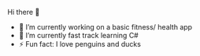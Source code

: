 Hi there 👋


- 🔭 I’m currently working on a basic fitness/ health app
- 🌱 I’m currently fast track learning C#
- ⚡ Fun fact: I love penguins and ducks 

